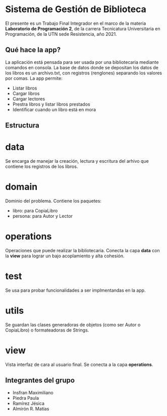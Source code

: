 # Sistema de Gestión de Biblioteca

El presente es un Trabajo Final Integrador en el marco de la materia **Laboratorio de Programación 2**, de la carrera Tecnicatura Universitaria en Programación, de la UTN sede Resistencia, año 2021.

## Qué hace la app?

La aplicación está pensada para ser usada por una bibliotecaria mediante comandos en consola.
La base de datos donde se depositan los datos de los libros es un archivo.txt, con registros (renglones) separando los valores por comas.
La app permite:

- Listar libros
- Cargar libros
- Cargar lectores
- Prestra libros y listar libros prestados
- Identificar cuando un libro está en mora

## Estructura

# data

Se encarga de manejar la creación, lectura y escritura del arhivo que contiene los registros de los libros.

# domain

Dominio del problema. Contiene los paquetes:

- libro: para CopiaLibro
- persona: para Autor y Lector

# operations

Operaciones que puede realizar la bibliotecaria. Conecta la capa **data** con la **view** para lograr un bajo acoplamiento y alta cohesión.

# test

Se usa para probar funcionalidades a ser implmentandas en la app.

# utils

Se guardan las clases generadoras de objetos (como ser Autor o CopiaLibro) o formateadoras de Strings.

# view

Vista interfaz de cara al usuario final. Se conecta a la capa **operations**.

## Integrantes del grupo

- Insfran Maximiliano
- Piedra Paula
- Ramírez Jésica
- Almirón R. Matías

